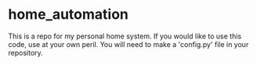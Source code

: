 # home_automation
This is a repo for my personal home system.
If you would like to use this code, use at your own peril.
You will need to make a 'config.py' file in your repository.
